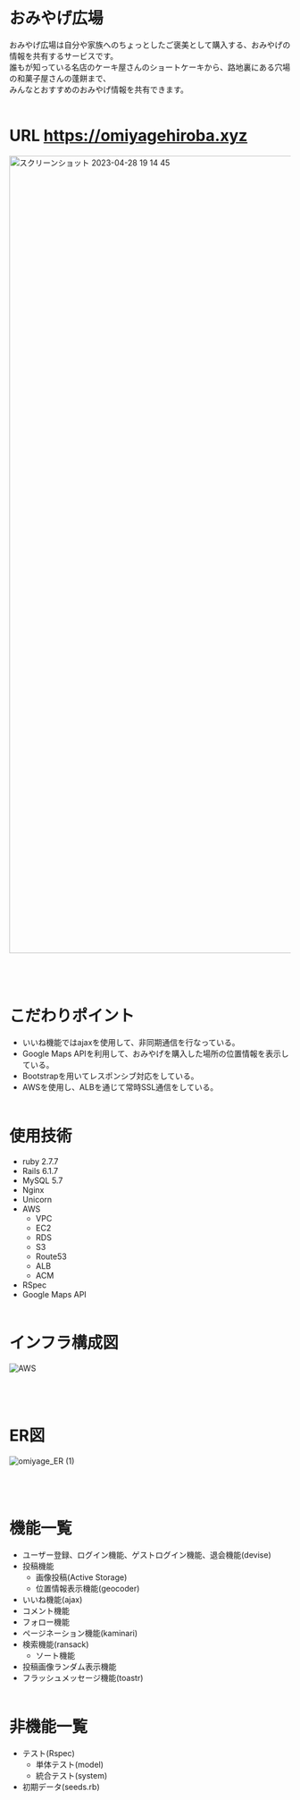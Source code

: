 # おみやげ広場

おみやげ広場は自分や家族へのちょっとしたご褒美として購入する、おみやげの情報を共有するサービスです。  
誰もが知っている名店のケーキ屋さんのショートケーキから、路地裏にある穴場の和菓子屋さんの蓬餅まで、  
みんなとおすすめのおみやげ情報を共有できます。
<br><br>

# URL https://omiyagehiroba.xyz
<img width="1427" alt="スクリーンショット 2023-04-28 19 14 45" src="https://user-images.githubusercontent.com/102449510/235124212-2a22b8b9-c858-4369-be58-0d7ac4398fd2.png">
<br><br>
<br><br>

# こだわりポイント
* いいね機能ではajaxを使用して、非同期通信を行なっている。
* Google Maps APIを利用して、おみやげを購入した場所の位置情報を表示している。
* Bootstrapを用いてレスポンシブ対応をしている。
* AWSを使用し、ALBを通じて常時SSL通信をしている。
<br><br>

# 使用技術
* ruby 2.7.7
* Rails 6.1.7
* MySQL 5.7
* Nginx
* Unicorn
* AWS
  * VPC
  * EC2
  * RDS
  * S3
  * Route53
  * ALB
  * ACM
* RSpec
* Google Maps API
<br><br>
  
# インフラ構成図
![AWS](https://user-images.githubusercontent.com/102449510/235268843-f74a4389-8e59-46f6-aaa6-701e8f0db277.jpg)
<br><br>
<br><br>

# ER図
![omiyage_ER (1)](https://user-images.githubusercontent.com/102449510/235268812-cf0291d5-fff5-4743-95c9-01783d787a53.jpg)
<br><br>
<br><br>

# 機能一覧
* ユーザー登録、ログイン機能、ゲストログイン機能、退会機能(devise)
* 投稿機能
  * 画像投稿(Active Storage)
  * 位置情報表示機能(geocoder)
* いいね機能(ajax)
* コメント機能
* フォロー機能
* ページネーション機能(kaminari)
* 検索機能(ransack)
  * ソート機能
* 投稿画像ランダム表示機能
* フラッシュメッセージ機能(toastr)
<br><br>

# 非機能一覧
* テスト(Rspec)
  * 単体テスト(model)
  * 統合テスト(system)
* 初期データ(seeds.rb)
